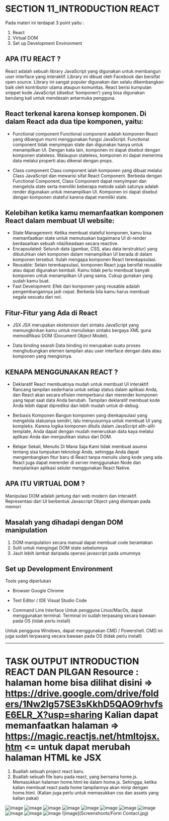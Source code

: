 # SECTION 11_INTRODUCTION REACT

Pada materi ini terdapat 3 point yaitu :

1. React
2. Virtual DOM
3. Set up Development Environment

## APA ITU REACT ?

React adalah sebuah library JavaScript yang digunakan untuk membangun user interface yang interaktif. Library ini dibuat oleh Facebook dan bersifat open source. Library ini sangat populer digunakan dan selalu dikembangkan baik oleh kontributor utama ataupun komunitas. React berisi kumpulan snippet kode JavaScript (disebut ‘komponen’) yang bisa digunakan berulang kali untuk mendesain antarmuka pengguna.

## React terkenal karena konsep komponen. Di dalam React ada dua tipe komponen, yaitu:

- Functional component
  Functional component adalah komponen React yang dibangun murni menggunakan fungsi JavaScript. Functional component tidak menyimpan state dan digunakan hanya untuk menampilkan UI. Dengan kata lain, komponen ini dapat disebut dengan komponen stateless. Walaupun stateless, komponen ini dapat menerima data melalui properti atau dikenal dengan props.

- Class component
  Class component ialah komponen yang dibuat melalui Class JavaScript dan mewarisi sifat React Component. Berbeda dengan Functional Component, Class Component dapat menyimpan dan mengelola state serta memiliki beberapa metode salah satunya adalah render digunakan untuk menampilkan UI. Komponen ini dapat disebut dengan komponen stateful karena dapat memiliki state.

## Kelebihan ketika kamu memanfaatkan komponen React dalam membuat UI website:

- State Management: Ketika membuat stateful komponen, kamu bisa memanfaatkan state untuk memutuskan bagaimana UI di-render berdasarkan sebuah nilai/keadaan secara reactive.
- Encapsulated: Seluruh data (gambar, CSS, atau data terstruktur) yang dibutuhkan oleh komponen dalam menampilkan UI berada di dalam komponen tersebut. Itulah mengapa komponen React terenkapsulasi.
- Reusable: Selain terenkapsulasi, komponen React juga bersifat reusable atau dapat digunakan kembali. Kamu tidak perlu membuat banyak komponen untuk menampilkan UI yang sama. Cukup gunakan yang sudah kamu buat.
- Fast Development: Efek dari komponen yang reusable adalah pengembangannya jadi cepat. Berbeda bila kamu harus membuat segala sesuatu dari nol.

## Fitur-Fitur yang Ada di React

- JSX
  JSX merupakan ekstension dari sintaks JavaScript yang memungkinkan kamu untuk menuliskan sintaks bergaya XML guna memodifikasi DOM (Document Object Model).

- Data binding searah
  Data binding ini merupakan suatu proses menghubungkan elemen tampilan atau user interface dengan data atau komponen yang mengisinya.

## KENAPA MENGGUNAKAN REACT ?

- Deklaratif
  React membuatnya mudah untuk membuat UI interaktif. Rancang tampilan sederhana untuk setiap status dalam aplikasi Anda, dan React akan secara efisien memperbarui dan merender komponen yang tepat saat data Anda berubah.
  Tampilan deklaratif membuat kode Anda lebih dapat diprediksi dan lebih mudah untuk di-debug.

- Berbasis Komponen
  Bangun komponen yang dienkapsulasi yang mengelola statusnya sendiri, lalu menyusunnya untuk membuat UI yang kompleks.
  Karena logika komponen ditulis dalam JavaScript alih-alih template, Anda dapat dengan mudah meneruskan data kaya melalui aplikasi Anda dan menjauhkan status dari DOM.

- Belajar Sekali, Menulis Di Mana Saja
  Kami tidak membuat asumsi tentang sisa tumpukan teknologi Anda, sehingga Anda dapat mengembangkan fitur baru di React tanpa menulis ulang kode yang ada.
  React juga dapat merender di server menggunakan Node dan menjalankan aplikasi seluler menggunakan React Native.

## APA ITU VIRTUAL DOM ?

Manipulasi DOM adalah jantung dari web modern dan interaktif. Representasi dari UI berbentuk Javascript Object yang disimpan pada memori

## Masalah yang dihadapi dengan DOM manipulation

1. DOM manipulation secara manual dapat membuat code berantakan
2. Sulit untuk mengingat DOM state sebelumnya
3. Jauh lebih lambat daripada operasi javascript pada umumnya

## Set up Development Environment

Tools yang diperlukan

- Browser
  Google Chrome

- Text Editor / IDE
  Visual Studio Code

- Command Line Interface
  Untuk pengguna Linux/MacOs, dapat menggunakan terminal.
  Terminal ini sudah terpasang secara bawaan pada OS (tidak perlu install)

Untuk pengguna Windows, dapat menggunakan CMD / Powershell.
CMD ini juga sudah terpasang secara bawaan pada OS (tidak perlu install)

-----------------------------------------------------------------------------------------------------------------------------------------

# TASK OUTPUT INTRODUCTION REACT DAN PILGAN  Resource : halaman home bisa dilihat disini => https://drive.google.com/drive/folders/1Nw2lg57SE3sKkhD5QAO9rhvfsE6ELR_X?usp=sharing  Kalian dapat memanfaatkan halaman => https://magic.reactjs.net/htmltojsx.htm <= untuk dapat merubah halaman HTML ke JSX  

1. Buatlah sebuah project react baru. 
2. Buatlah sebuah file baru pada react, yang bernama home.js. Memasukkan halaman home.html ke dalam home.js. Sehingga, ketika kalian membuat react pada home tampilannya akan mirip dengan home.html. (Kalian juga perlu untuk memasukkan css dan assets yang kalian pakai)

![image](Screenshoots/AboutJS-1.jpg)
![image](Screenshoots/AboutJS-2.jpg)
![image](Screenshoots/AboutJS-3.jpg)
![image](Screenshoots/AppJS.jpg)
![image](Screenshoots/FormJS-1.jpg)
![image](Screenshoots/FormJS-2.jpg)
![image](Screenshoots/HomeJS-1.jpg)
![image](Screenshoots/HomeJS-2.jpg)
![image](Screenshoots/Soal1.jpg)
![image](Screenshoots/Home.jpg)
![image](Screenshoots/About.jpg)
![image](Screenshoots/Form Contact.jpg)


